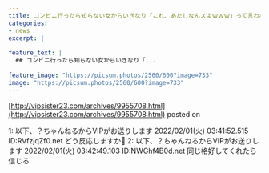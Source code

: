 ```yaml
---
title: コンビニ行ったら知らない女からいきなり「これ、あたしなんスよｗｗｗ」って言われたら
categories:
- news
excerpt: |
  
feature_text: |
  ## コンビニ行ったら知らない女からいきなり「...
  
feature_image: "https://picsum.photos/2560/600?image=733"
image: "https://picsum.photos/2560/600?image=733"
---
```


[http://vipsister23.com/archives/9955708.html](http://vipsister23.com/archives/9955708.html)
posted on 

<!--more-->

1: 以下、？ちゃんねるからVIPがお送りします 2022/02/01(火) 03:41:52.515 ID:RVfzjqZf0.net どう反応しますか🤔 2: 以下、？ちゃんねるからVIPがお送りします 2022/02/01(火) 03:42:49.103 ID:NWGhf4B0d.net 同じ格好してくれたら信じる
